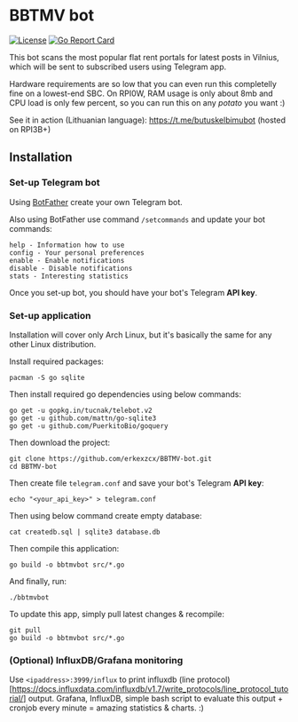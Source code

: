 # BBTMV bot

[![License](https://img.shields.io/github/license/erkexzcx/BBTMV-bot)](LICENSE)
[![Go Report Card](https://goreportcard.com/badge/github.com/erkexzcx/BBTMV-bot)](https://goreportcard.com/report/github.com/erkexzcx/BBTMV-bot)

This bot scans the most popular flat rent portals for latest posts in Vilnius, which will be sent to subscribed users using Telegram app.

Hardware requirements are so low that you can even run this completelly fine on a lowest-end SBC. On RPI0W, RAM usage is only about 8mb and CPU load is only few percent, so you can run this on any _potato_ you want :)

See it in action (Lithuanian language): https://t.me/butuskelbimubot (hosted on RPI3B+)

## Installation

### Set-up Telegram bot

Using [BotFather](https://t.me/BotFather) create your own Telegram bot.

Also using BotFather use command `/setcommands` and update your bot commands:
```
help - Information how to use
config - Your personal preferences
enable - Enable notifications
disable - Disable notifications
stats - Interesting statistics
```
Once you set-up bot, you should have your bot's Telegram **API key**.

### Set-up application

Installation will cover only Arch Linux, but it's basically the same for any other Linux distribution.

Install required packages:
```
pacman -S go sqlite
```

Then install required go dependencies using below commands:
```
go get -u gopkg.in/tucnak/telebot.v2
go get -u github.com/mattn/go-sqlite3
go get -u github.com/PuerkitoBio/goquery
```

Then download the project:
```
git clone https://github.com/erkexzcx/BBTMV-bot.git
cd BBTMV-bot
```

Then create file `telegram.conf` and save your bot's Telegram **API key**:
```
echo "<your_api_key>" > telegram.conf
```

Then using below command create empty database:
```
cat createdb.sql | sqlite3 database.db
```

Then compile this application:
```
go build -o bbtmvbot src/*.go
```

And finally, run:
```
./bbtmvbot
```

To update this app, simply pull latest changes & recompile:
```
git pull
go build -o bbtmvbot src/*.go
```

### (Optional) InfluxDB/Grafana monitoring

Use `<ipaddress>:3999/influx` to print influxdb (line protocol)[https://docs.influxdata.com/influxdb/v1.7/write_protocols/line_protocol_tutorial/] output. Grafana, InfluxDB, simple bash script to evaluate this output + cronjob every minute = amazing statistics & charts. :)
